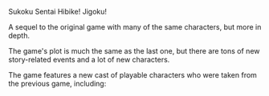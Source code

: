 Sukoku Sentai Hibike! Jigoku!

A sequel to the original game with many of the same characters, but more in depth.

The game's plot is much the same as the last one, but there are tons of new story-related events and a lot of new characters.

The game features a new cast of playable characters who were taken from the previous game, including: